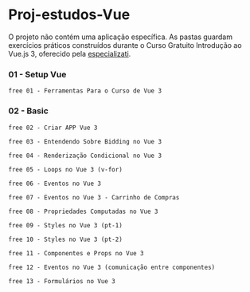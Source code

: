 # Proj-estudos-Vue

O projeto não contém uma aplicação específica. As pastas guardam exercícios práticos construídos durante o Curso Gratuito Introdução ao Vue.js 3, oferecido pela <a href="https://academy.especializati.com.br/meus-cursos">especializati</a>.

### 01 - Setup Vue

    free 01 - Ferramentas Para o Curso de Vue 3

### 02 - Basic

    free 02 - Criar APP Vue 3

    free 03 - Entendendo Sobre Bidding no Vue 3

    free 04 - Renderização Condicional no Vue 3

    free 05 - Loops no Vue 3 (v-for)

    free 06 - Eventos no Vue 3

    free 07 - Eventos no Vue 3 - Carrinho de Compras

    free 08 - Propriedades Computadas no Vue 3

    free 09 - Styles no Vue 3 (pt-1)

    free 10 - Styles no Vue 3 (pt-2)

    free 11 - Componentes e Props no Vue 3

    free 12 - Eventos no Vue 3 (comunicação entre componentes)

    free 13 - Formulários no Vue 3 

